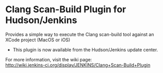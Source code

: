 # Clang Scan-Build Plugin for Hudson/Jenkins

Provides a simple way to execute the Clang scan-build tool against an XCode project (MacOS or iOS)

* This plugin is now available from the Hudson/Jenkins update center.

For more information, visit the wiki page:  
<http://wiki.jenkins-ci.org/display/JENKINS/Clang+Scan-Build+Plugin>